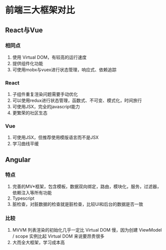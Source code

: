 # 前端三大框架对比

## React与Vue

### 相同点
1. 使用 Virtual DOM，有较高的运行速度
2. 提供组件化功能
3. 可使用mobx与vuex进行状态管理，响应式、依赖追踪

### React
1. 子组件重复渲染问题需要手动优化
2. 可以使用redux进行状态管理，函数式、不可变、模式化，时间旅行
3. 可使用JSX，完全的javascript能力
4. 更繁荣的社区生态

### Vue
1. 可使用JSX，但推荐使用模版语言而不是JSX
2. 学习曲线平缓

## Angular

### 特点
1. 完善的MV*框架，包含模板，数据双向绑定，路由，模块化，服务，过滤器，依赖注入等所有功能
2. Typescript
3. 脏检查，对脏数据的检查就是脏检查，比较UI和后台的数据是否一致

### 比较
1. MVVM 列表渲染的初始化几乎一定比 Virtual DOM 慢，因为创建 ViewModel / scope 实例比起 Virtual DOM 来说要昂贵很多
2. 大而全大框架，学习成本高
